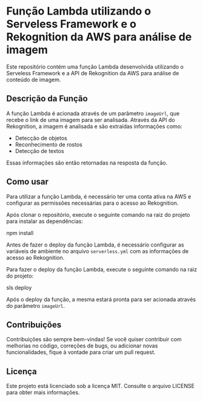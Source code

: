 # Função Lambda utilizando o Serveless Framework e o Rekognition da AWS para análise de imagem

Este repositório contém uma função Lambda desenvolvida utilizando o Serveless Framework e a API de Rekognition da AWS para análise de conteúdo de imagem.

## Descrição da Função

A função Lambda é acionada através de um parâmetro `imageUrl`, que recebe o link de uma imagem para ser analisada. Através da API do Rekognition, a imagem é analisada e são extraídas informações como:

- Detecção de objetos
- Reconhecimento de rostos
- Detecção de textos

Essas informações são então retornadas na resposta da função.

## Como usar

Para utilizar a função Lambda, é necessário ter uma conta ativa na AWS e configurar as permissões necessárias para o acesso ao Rekognition.

Após clonar o repositório, execute o seguinte comando na raiz do projeto para instalar as dependências:

npm install


Antes de fazer o deploy da função Lambda, é necessário configurar as variáveis de ambiente no arquivo `serverless.yml` com as informações de acesso ao Rekognition.

Para fazer o deploy da função Lambda, execute o seguinte comando na raiz do projeto:

sls deploy


Após o deploy da função, a mesma estará pronta para ser acionada através do parâmetro `imageUrl`.

## Contribuições

Contribuições são sempre bem-vindas! Se você quiser contribuir com melhorias no código, correções de bugs, ou adicionar novas funcionalidades, fique à vontade para criar um pull request.

## Licença

Este projeto está licenciado sob a licença MIT. Consulte o arquivo LICENSE para obter mais informações.
